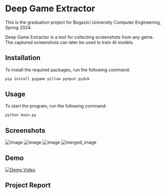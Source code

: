 # Deep Game Extractor
This is the graduation project for Bogazici University Computer Engineering, Spring 2024.

Deep Game Extractor is a tool for collecting screenshots from any game. The captured screenshots can later be used to train AI models.

## Installation
To install the required packages, run the following command:
```bash
pip install pygame pillow pynput pydub
```

## Usage
To start the program, run the following command:
```bash
python main.py
```

## Screenshots
![image](https://github.com/cahidenes/deep-game-extractor/assets/25232403/3d283f06-187f-4715-82b3-1d496e529718)
![image](https://github.com/cahidenes/deep-game-extractor/assets/25232403/98796128-47f5-4bbf-b129-ff3e1da6be1c)
![image](https://github.com/cahidenes/deep-game-extractor/assets/25232403/b1ffe3bb-2ce9-43ae-a44a-059f856d1410)
![merged_image](https://github.com/cahidenes/deep-game-extractor/assets/25232403/8f3cad86-d937-432e-828f-51e51db05d95)


## Demo
[![Demo Video](https://img.youtube.com/vi/32k22isSmOw/0.jpg)](https://youtu.be/32k22isSmOw)

## Project Report
